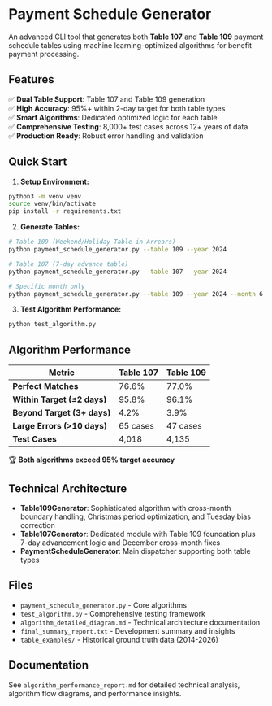 # Payment Schedule Generator

An advanced CLI tool that generates both **Table 107** and **Table 109** payment schedule tables using machine learning-optimized algorithms for benefit payment processing.

## Features

✅ **Dual Table Support**: Table 107 and Table 109 generation  
✅ **High Accuracy**: 95%+ within 2-day target for both table types  
✅ **Smart Algorithms**: Dedicated optimized logic for each table  
✅ **Comprehensive Testing**: 8,000+ test cases across 12+ years of data  
✅ **Production Ready**: Robust error handling and validation  

## Quick Start

1. **Setup Environment:**
```bash
python3 -m venv venv
source venv/bin/activate
pip install -r requirements.txt
```

2. **Generate Tables:**
```bash
# Table 109 (Weekend/Holiday Table in Arrears)
python payment_schedule_generator.py --table 109 --year 2024

# Table 107 (7-day advance table)
python payment_schedule_generator.py --table 107 --year 2024

# Specific month only
python payment_schedule_generator.py --table 109 --year 2024 --month 6
```

3. **Test Algorithm Performance:**
```bash
python test_algorithm.py
```

## Algorithm Performance

| Metric | Table 107 | Table 109 |
|--------|-----------|-----------|
| **Perfect Matches** | 76.6% | 77.0% |
| **Within Target (≤2 days)** | 95.8% | 96.1% |
| **Beyond Target (3+ days)** | 4.2% | 3.9% |
| **Large Errors (>10 days)** | 65 cases | 47 cases |
| **Test Cases** | 4,018 | 4,135 |

🏆 **Both algorithms exceed 95% target accuracy**

## Technical Architecture

- **Table109Generator**: Sophisticated algorithm with cross-month boundary handling, Christmas period optimization, and Tuesday bias correction
- **Table107Generator**: Dedicated module with Table 109 foundation plus 7-day advancement logic and December cross-month fixes
- **PaymentScheduleGenerator**: Main dispatcher supporting both table types

## Files

- `payment_schedule_generator.py` - Core algorithms
- `test_algorithm.py` - Comprehensive testing framework  
- `algorithm_detailed_diagram.md` - Technical architecture documentation
- `final_summary_report.txt` - Development summary and insights
- `table_examples/` - Historical ground truth data (2014-2026)

## Documentation

See `algorithm_performance_report.md` for detailed technical analysis, algorithm flow diagrams, and performance insights.
